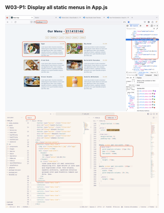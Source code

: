 ### W03-P1: Display all static menus in App.js

![W01-P1-1](./W03-P1-1.png)
![W01-P1-2](./W03-P1-2.png)
